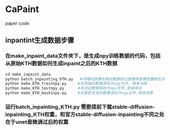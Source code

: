 # CaPaint
paper code
## inpantint生成数据步骤
### 在make_inpaint_data文件夹下，是生成npy训练数据的代码，包括从原始KTH数据如何生成inpaint之后的KTH数据
```python
cd make_inpaint_data
python batch_inpainting_KTH.py   #将掩码图像和原始图像经过图像修复模型重新生成改区域
python make_KTH_trainnpy.py     #将原始的数据保存为npy文件，用来训练
python make_KTH_testnpy.py      #将测试数据保存为npy文件,用来测试
python make_KTH_mask1npy.py     #将重新生成的图像保存为npy文件,用来训练
```
### 运行batch_inpainting_KTH.py 需要提前下载stable-diffusion-inpainting_KTH权重，和官方stable-diffusion-inpainting不同之处在于unet是微调过后的权重
